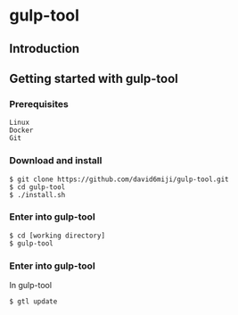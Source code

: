 # gulp-tool

## Introduction

## Getting started with gulp-tool

### Prerequisites

	Linux
	Docker
	Git

### Download and install	

	$ git clone https://github.com/david6miji/gulp-tool.git
	$ cd gulp-tool
	$ ./install.sh
	
### Enter into gulp-tool

	$ cd [working directory]
	$ gulp-tool
	
### Enter into gulp-tool
	
In gulp-tool

	$ gtl update	
	
